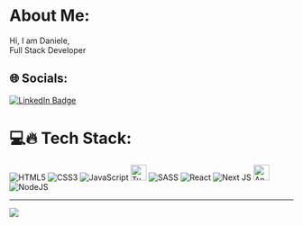 #  About Me:
Hi, I am Daniele, <br>Full Stack Developer

## 🌐 Socials:
<a href="https://www.linkedin.com/in/daniele-spina-949911103/">
  <img src="https://img.shields.io/badge/LinkedIn-blue?style=flat-square&logo=linkedin&logoColor=white" alt="LinkedIn Badge"/>
</a>


# 💻🔥 Tech Stack:
![HTML5](https://img.shields.io/badge/html5-%23E34F26.svg?style=for-the-badge&logo=html5&logoColor=white) ![CSS3](https://img.shields.io/badge/css3-%231572B6.svg?style=for-the-badge&logo=css3&logoColor=white) ![JavaScript](https://img.shields.io/badge/javascript-%23323330.svg?style=for-the-badge&logo=javascript&logoColor=%23F7DF1E) <a href="https://www.typescriptlang.org/" title="Typescript"><img src="https://github.com/get-icon/geticon/raw/master/icons/typescript-icon.svg" alt="Typescript" width="28px" height="28px"></a> ![SASS](https://img.shields.io/badge/SASS-hotpink.svg?style=for-the-badge&logo=SASS&logoColor=white) ![React](https://img.shields.io/badge/react-%2320232a.svg?style=for-the-badge&logo=react&logoColor=%2361DAFB) ![Next JS](https://img.shields.io/badge/Next-black?style=for-the-badge&logo=next.js&logoColor=white) <a href="https://angular.io/" title="Angular"><img src="https://github.com/get-icon/geticon/raw/master/icons/angular-icon.svg" alt="Angular" width="28px" height="28px"></a> ![NodeJS](https://img.shields.io/badge/node.js-6DA55F?style=for-the-badge&logo=node.js&logoColor=white)

---
[![](https://visitcount.itsvg.in/api?id=FabioFarinella96&icon=0&color=12)](https://visitcount.itsvg.in)
